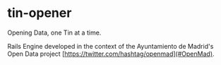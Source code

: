 # tin-opener

Opening Data, one Tin at a time.

Rails Engine developed in the context of the Ayuntamiento de Madrid's Open Data project [https://twitter.com/hashtag/openmad](#OpenMad).
